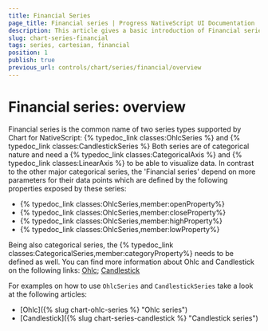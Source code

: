 ```yaml
---
title: Financial Series
page_title: Financial series | Progress NativeScript UI Documentation
description: This article gives a basic introduction of Financial series and continues with a sample scenario of how Financial series are used.
slug: chart-series-financial
tags: series, cartesian, financial
position: 1
publish: true
previous_url: controls/chart/series/financial/overview
---
```


# Financial series: overview
Financial series is the common name of two series types supported by Chart for NativeScript: {% typedoc_link classes:OhlcSeries %} and {% typedoc_link classes:CandlestickSeries %} Both series are of categorical nature and need a {% typedoc_link classes:CategoricalAxis %} and {% typedoc_link classes:LinearAxis %} to be able to visualize data. In contrast to the other major categorical series, the 'Financial series' depend on more parameters for their data points which are defined by the following properties exposed by these series:

- {% typedoc_link classes:OhlcSeries,member:openProperty%}
- {% typedoc_link classes:OhlcSeries,member:closeProperty%}
- {% typedoc_link classes:OhlcSeries,member:highProperty%}
- {% typedoc_link classes:OhlcSeries,member:lowProperty%}

Being also categorical series, the {% typedoc_link classes:CategoricalSeries,member:categoryProperty%} needs to be defined as well. You can find more information about Ohlc and Candlestick on the following links: <a href="https://en.wikipedia.org/wiki/Open-high-low-close_chart" target="_blank">Ohlc</a>; <a href="https://en.wikipedia.org/wiki/Candlestick_chart" target="_blank">Candlestick</a>

For examples on how to use `OhlcSeries` and `CandlestickSeries` take a look at the following articles:
- [Ohlc]({% slug chart-ohlc-series %} "Ohlc series")
- [Candlestick]({% slug chart-series-candlestick %} "Candlestick series")
